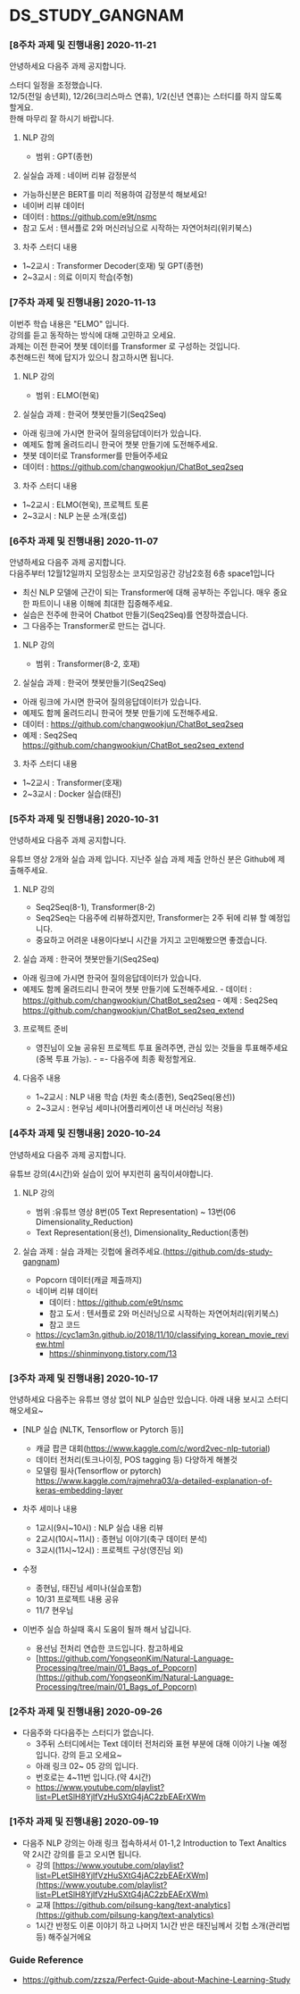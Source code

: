 # DS_STUDY_GANGNAM

### [8주차 과제 및 진행내용] 2020-11-21

안녕하세요 다음주 과제 공지합니다.

스터디 일정을 조정했습니다. \
12/5(전일 송년회), 12/26(크리스마스 연휴), 1/2(신년 연휴)는 스터디를 하지 않도록 할게요. \
한해 마무리 잘 하시기 바랍니다.

1. NLP 강의
   - 범위 : GPT(종현)

2. 실실습 과제 : 네이버 리뷰 감정분석
  - 가능하신분은 BERT를 미리 적용하여 감정분석 해보세요!
  - 네이버 리뷰 데이터
  - 데이터 : https://github.com/e9t/nsmc
  - 참고 도서 : 텐서플로 2와 머신러닝으로 시작하는 자연어처리(위키북스)

3. 차주 스터디 내용
  - 1~2교시 : Transformer Decoder(호재) 및 GPT(종현)
  - 2~3교시 : 의료 이미지 학습(주형)

### [7주차 과제 및 진행내용] 2020-11-13
이번주 학습 내용은 "ELMO" 입니다. \
강의를 듣고 동작하는 방식에 대해 고민하고 오세요. \
과제는 이전 한국어 챗봇 데이터를 Transformer 로 구성하는 것입니다. \
추천해드린 책에 답지가 있으니 참고하시면 됩니다.

1. NLP 강의
   - 범위 : ELMO(현욱)

2. 실실습 과제 : 한국어 챗봇만들기(Seq2Seq)

- 아래 링크에 가시면 한국어 질의응답데이터가 있습니다.
- 예제도 함께 올려드리니 한국어 챗봇 만들기에 도전해주세요. 
- 챗봇 데이터로 Transformer를 만들어주세요 
- 데이터 : https://github.com/changwookjun/ChatBot_seq2seq 

3. 차주 스터디 내용
  - 1~2교시 : ELMO(현욱), 프로젝트 토론
  - 2~3교시 : NLP 논문 소개(호섭)


### [6주차 과제 및 진행내용] 2020-11-07

안녕하세요 다음주 과제 공지합니다. \
다음주부터 12월12일까지 모임장소는 코지모임공간 강남2호점 6층 space1입니다
- 최신 NLP 모델에 근간이 되는 Transformer에 대해 공부하는 주입니다. 매우 중요한 파트이니 내용 이해에 최대한 집중해주세요.
- 실습은 전주에 한국어 Chatbot 만들기(Seq2Seq)를 연장하겠습니다.
- 그 다음주는 Transformer로 만드는 겁니다.

1. NLP 강의
   - 범위 : Transformer(8-2, 호재)

2. 실실습 과제 : 한국어 챗봇만들기(Seq2Seq)

- 아래 링크에 가시면 한국어 질의응답데이터가 있습니다.
- 예제도 함께 올려드리니 한국어 챗봇 만들기에 도전해주세요. 
- 데이터 : https://github.com/changwookjun/ChatBot_seq2seq 
- 예제 : Seq2Seq https://github.com/changwookjun/ChatBot_seq2seq_extend

3. 차주 스터디 내용
  - 1~2교시 : Transformer(호재)
  - 2~3교시 : Docker 실습(태진)


### [5주차 과제 및 진행내용] 2020-10-31

안녕하세요 다음주 과제 공지합니다.

유튜브 영상 2개와 실습 과제 입니다.
지난주 실습 과제 제출 안하신 분은 Github에 제출해주세요.

1. NLP 강의
   - Seq2Seq(8-1), Transformer(8-2)
   - Seq2Seq는 다음주에 리뷰하겠지만, Transformer는  2주 뒤에 리뷰 할 예정입니다.
   - 중요하고 어려운 내용이다보니 시간을 가지고 고민해봤으면 좋겠습니다.

2. 실습 과제 : 한국어 챗봇만들기(Seq2Seq)
  - 아래 링크에 가시면 한국어 질의응답데이터가 있습니다.
  -   예제도 함께 올려드리니 한국어 챗봇 만들기에 도전해주세요.
    - 데이터 : https://github.com/changwookjun/ChatBot_seq2seq
    - 예제 : Seq2Seq
https://github.com/changwookjun/ChatBot_seq2seq_extend
   
3. 프로젝트 준비
   - 영진님이 오늘 공유된 프로젝트 투표 올려주면, 관심 있는 것들을 투표해주세요(중복 투표 가능). -
   =- 다음주에 최종 확정할게요.

4. 다음주 내용
   - 1~2교시 : NLP 내용 학습 (차원 축소(종현), Seq2Seq(용선))
   - 2~3교시 : 현우님 세미나(어플리케이션 내 머신러닝 적용)
   
### [4주차 과제 및 진행내용] 2020-10-24

안녕하세요 다음주 과제 공지합니다.

유튜브 강의(4시간)와 실습이 있어 부지런히 움직이셔야합니다.

1. NLP 강의
   - 범위 :유튜브 영상 8번(05 Text Representation) ~ 13번(06 Dimensionality_Reduction) 
   - Text Representation(용선), Dimensionality_Reduction(종현)

2. 실습 과제
  : 실습 과제는 깃헙에 올려주세요.(https://github.com/ds-study-gangnam)
   - Popcorn 데이터(캐글 제출까지)
   - 네이버 리뷰 데이터
     - 데이터 : https://github.com/e9t/nsmc
     - 참고 도서 : 텐서플로 2와 머신러닝으로 시작하는 자연어처리(위키북스)
     - 참고 코드
	- https://cyc1am3n.github.io/2018/11/10/classifying_korean_movie_review.html
        - https://shinminyong.tistory.com/13



### [3주차 과제 및 진행내용] 2020-10-17

안녕하세요 다음주는 유튜브 영상 없이 NLP 실습만 있습니다.
아래 내용 보시고 스터디 해오세요~

- [NLP 실습 (NLTK, Tensorflow or Pytorch 등)]
   - 캐글 팝콘 대회(https://www.kaggle.com/c/word2vec-nlp-tutorial)
   - 데이터 전처리(토크나이징, POS tagging 등) 다양하게 해볼것
   - 모델링  필사(Tensorflow or pytorch)
     https://www.kaggle.com/rajmehra03/a-detailed-explanation-of-keras-embedding-layer

- 차주 세미나 내용
  - 1교시(9시~10시) : NLP 실습 내용 리뷰 
  - 2교시(10시~11시) : 종현님 이야기(축구 데이터 분석)
  - 3교시(11시~12시) : 프로젝트 구상(영진님 외)
  
- 수정
  - 종현님, 태진님 세미나(실습포함)
  - 10/31 프로젝트 내용 공유
  - 11/7 현우님

- 이번주 실습 하실때 혹시 도움이 될까 해서 남깁니다. 
  - 용선님 전처리 연습한 코드입니다. 참고하세요
  - [https://github.com/YongseonKim/Natural-Language-Processing/tree/main/01_Bags_of_Popcorn](https://github.com/YongseonKim/Natural-Language-Processing/tree/main/01_Bags_of_Popcorn)

### [2주차 과제 및 진행내용] 2020-09-26
- 다음주와 다다음주는 스터디가 없습니다. 
  - 3주뒤 스터디에서는 Text 데이터 전처리와 표현 부분에 대해 이야기 나눌 예정입니다. 강의 듣고 오세요~
  - 아래 링크 02~ 05 강의 입니다.
  - 번호로는 4~11번 입니다.(약 4시간)
  - https://www.youtube.com/playlist?list=PLetSlH8YjIfVzHuSXtG4jAC2zbEAErXWm

### [1주차 과제 및 진행내용] 2020-09-19
- 다음주 NLP 강의는 아래 링크 접속하셔서 01-1,2 Introduction to Text Analtics 약 2시간 강의를 듣고 오시면 됩니다.
  - 강의 [https://www.youtube.com/playlist?list=PLetSlH8YjIfVzHuSXtG4jAC2zbEAErXWm](https://www.youtube.com/playlist?list=PLetSlH8YjIfVzHuSXtG4jAC2zbEAErXWm)
  - 교재 [https://github.com/pilsung-kang/text-analytics](https://github.com/pilsung-kang/text-analytics)
  - 1시간 반정도 이론 이야기 하고 나머지 1시간 반은 태진님께서 깃헙 소개(관리법 등) 해주실거에요
  
 ### Guide Reference
- https://github.com/zzsza/Perfect-Guide-about-Machine-Learning-Study
